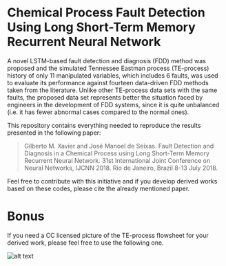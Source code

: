 
# Chemical Process Fault Detection Using Long Short-Term Memory Recurrent Neural Network

A novel LSTM-based fault detection and diagnosis (FDD) method was proposed and the simulated Tennessee Eastman process (TE-process) history of only 11 manipulated variables, which includes 6 faults, was used to evaluate its performance against fourteen data-driven FDD methods taken from the literature. Unlike other TE-process data sets with the same faults, the proposed data set represents better the situation faced by engineers in the development of FDD systems, since it is quite unbalanced (i.e. it has fewer abnormal cases compared to the normal ones).

This repository contains everything needed to reproduce the results presented in the following paper:

> Gilberto M. Xavier and José Manoel de Seixas. Fault Detection and Diagnosis in a Chemical Process using Long Short-Term Memory Recurrent Neural Network. 31st International Joint Conference on Neural Networks, IJCNN 2018. Rio de Janeiro, Brazil 8-13 July 2018.

Feel free to contribute with this initiative and if you develop derived works based on these codes, please cite the already mentioned paper.

# Bonus

If you need a CC licensed picture of the TE-process flowsheet for your derived work, please feel free to use the following one.

![alt text](https://github.com/gmxavier/TEP-meets-LSTM/blob/master/tep_flowsheet.png)